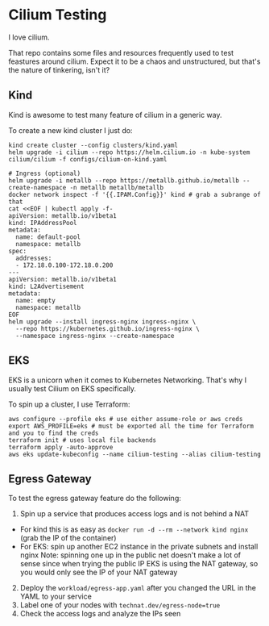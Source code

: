 # Cilium Testing

I love cilium.

That repo contains some files and resources frequently used to test feastures around cilium. Expect it to be a chaos and unstructured, but that's the nature of tinkering, isn't it?

## Kind

Kind is awesome to test many feature of cilium in a generic way.

To create a new kind cluster I just do:

```
kind create cluster --config clusters/kind.yaml
helm upgrade -i cilium --repo https://helm.cilium.io -n kube-system cilium/cilium -f configs/cilium-on-kind.yaml

# Ingress (optional)
helm upgrade -i metallb --repo https://metallb.github.io/metallb --create-namespace -n metallb metallb/metallb
docker network inspect -f '{{.IPAM.Config}}' kind # grab a subrange of that
cat <<EOF | kubectl apply -f-
apiVersion: metallb.io/v1beta1
kind: IPAddressPool
metadata:
  name: default-pool
  namespace: metallb
spec:
  addresses:
  - 172.18.0.100-172.18.0.200
---
apiVersion: metallb.io/v1beta1
kind: L2Advertisement
metadata:
  name: empty
  namespace: metallb
EOF
helm upgrade --install ingress-nginx ingress-nginx \
  --repo https://kubernetes.github.io/ingress-nginx \
  --namespace ingress-nginx --create-namespace
```

## EKS

EKS is a unicorn when it comes to Kubernetes Networking. That's why I usually test Cilium on EKS specifically.

To spin up a cluster, I use Terraform:

```
aws configure --profile eks # use either assume-role or aws creds
export AWS_PROFILE=eks # must be exported all the time for Terraform and you to find the creds
terraform init # uses local file backends
terraform apply -auto-approve
aws eks update-kubeconfig --name cilium-testing --alias cilium-testing
```

## Egress Gateway

To test the egress gateway feature do the following:

1. Spin up a service that produces access logs and is not behind a NAT
  - For kind this is as easy as `docker run -d --rm --network kind nginx` (grab the IP of the container)
  - For EKS: spin up another EC2 instance in the private subnets and install nginx 
    Note: spinning one up in the public net doesn't make a lot of sense since when trying the public IP
    EKS is using the NAT gateway, so you would only see the IP of your NAT gateway
2. Deploy the `workload/egress-app.yaml` after you changed the URL in the YAML to your service
3. Label one of your nodes with `technat.dev/egress-node=true`
4. Check the access logs and analyze the IPs seen 
